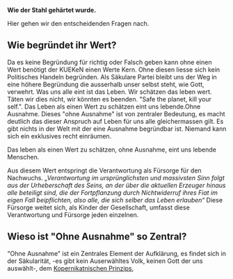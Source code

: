 **Wie der Stahl gehärtet wurde.**

Hier gehen wir den entscheidenden Fragen nach.

Wie begründet ihr Wert?
-----------------------

Da es keine Begründung für richtig oder Falsch geben kann ohne einen
Wert benötigt der KUEKeN einen Werte Kern. Ohne diesen liesse sich kein
Politisches Handeln begründen. Als Säkulare Partei bleibt uns der Weg in
eine höhere Begründung die ausserhalb unser selbst steht, wie Gott,
verwehrt. Was uns alle eint ist das Leben. Wir schätzen das leben wert.
Täten wir dies nicht, wir könnten es beenden. "Safe the planet, kill
your self.". Das Leben als einen Wert zu schätzen eint uns lebende.Ohne
Ausnahme. Dieses "ohne Ausnahme" ist von zentraler Bedeutung, es macht
deutlich das dieser Anspruch auf Leben für uns alle gleichermassen gilt.
Es gibt nichts in der Welt mit der eine Ausnahme begründbar ist. Niemand
kann sich ein exklusives recht einräumen.

Das leben als einen Wert zu schätzen, ohne Ausnahme, eint uns lebende
Menschen.

Aus diesem Wert entspringt die Verantwortung als Fürsorge für den
Nachwuchs. *„Verantwortung im ursprünglichsten und massivsten Sinn folgt
aus der Urheberschaft des Seins, an der über die aktuellen Erzeuger
hinaus alle beteiligt sind, die der Fortpflanzung durch Nichtwiderruf
ihres Fiat im eigen Fall beipflichten, also alle, die sich selber das
Leben erlauben“* Diese Fürsorge weitet sich, als Kinder der
Gesellschaft, umfasst diese Verantwortung und Fürsorge jeden einzelnen.

Wieso ist "Ohne Ausnahme" so Zentral?
-------------------------------------

"Ohne Ausnahme" ist ein Zentrales Element der Aufklärung, es findet sich
in der Säkularität, -es gibt kein Auserwähltes Volk, keinen Gott der uns
auswählt-, dem [Kopernikatnischen
Prinzips](https://de.wikipedia.org/wiki/Kopernikanisches_Prinzip),
